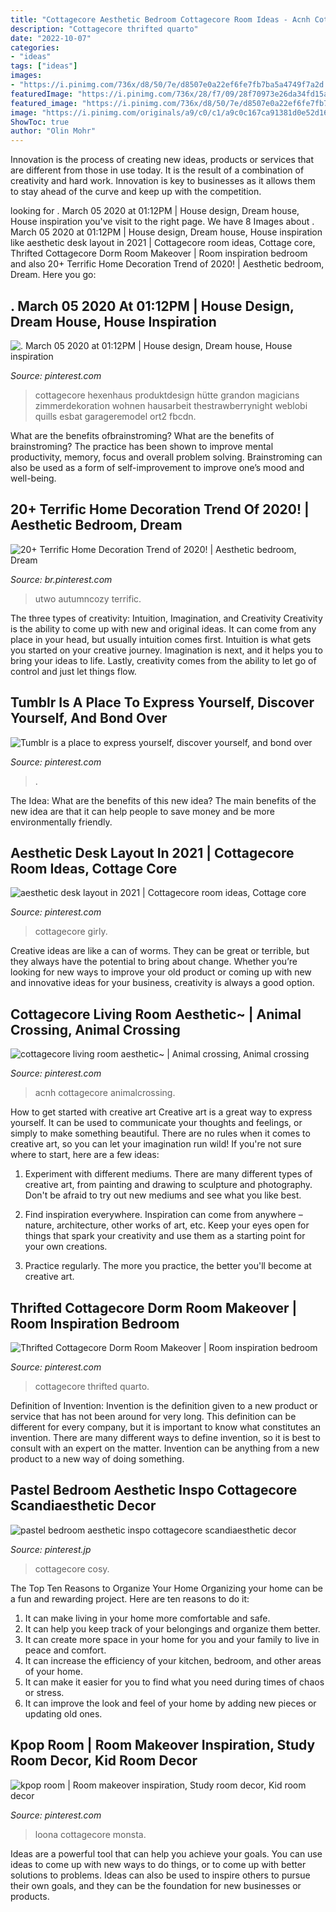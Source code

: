 ```yaml
---
title: "Cottagecore Aesthetic Bedroom Cottagecore Room Ideas - Acnh Cottagecore Animalcrossing"
description: "Cottagecore thrifted quarto"
date: "2022-10-07"
categories:
- "ideas"
tags: ["ideas"]
images:
- "https://i.pinimg.com/736x/d8/50/7e/d8507e0a22ef6fe7fb7ba5a4749f7a2d.jpg"
featuredImage: "https://i.pinimg.com/736x/28/f7/09/28f70973e26da34fd15a4dae5596b95d.jpg"
featured_image: "https://i.pinimg.com/736x/d8/50/7e/d8507e0a22ef6fe7fb7ba5a4749f7a2d.jpg"
image: "https://i.pinimg.com/originals/a9/c0/c1/a9c0c167ca91381d0e52d16a5e2d9e14.jpg"
ShowToc: true
author: "Olin Mohr"
---
```



Innovation is the process of creating new ideas, products or services that are different from those in use today. It is the result of a combination of creativity and hard work. Innovation is key to businesses as it allows them to stay ahead of the curve and keep up with the competition.

	

		
looking for . March 05 2020 at 01:12PM | House design, Dream house, House inspiration you've visit to the right page. We have 8 Images about . March 05 2020 at 01:12PM | House design, Dream house, House inspiration like aesthetic desk layout in 2021 | Cottagecore room ideas, Cottage core, Thrifted Cottagecore Dorm Room Makeover | Room inspiration bedroom and also 20+ Terrific Home Decoration Trend of 2020! | Aesthetic bedroom, Dream. Here you go:
		
    
## . March 05 2020 At 01:12PM | House Design, Dream House, House Inspiration

<img loading=lazy src="https://i.pinimg.com/736x/b7/23/66/b72366474083584891a0caa6e603c839.jpg" onerror="this.onerror=null;this.src='https://tse3.mm.bing.net/th?id=OIP.YDVbTMXuHBhblxE3827MrgHaHQ&amp;pid=15.1';" alt=". March 05 2020 at 01:12PM | House design, Dream house, House inspiration">

_Source: pinterest.com_

>cottagecore hexenhaus produktdesign hütte grandon magicians zimmerdekoration wohnen hausarbeit thestrawberrynight weblobi quills esbat garageremodel ort2 fbcdn. 

	

What are the benefits ofbrainstroming?
What are the benefits of brainstroming? The practice has been shown to improve mental productivity, memory, focus and overall problem solving. Brainstroming can also be used as a form of self-improvement to improve one’s mood and well-being.

    
## 20+ Terrific Home Decoration Trend Of 2020! | Aesthetic Bedroom, Dream

<img loading=lazy src="https://i.pinimg.com/originals/a9/c0/c1/a9c0c167ca91381d0e52d16a5e2d9e14.jpg" onerror="this.onerror=null;this.src='https://tse3.mm.bing.net/th?id=OIP.oAAT4dS6xIxdxNs7E26MMwHaJQ&amp;pid=15.1';" alt="20+ Terrific Home Decoration Trend of 2020! | Aesthetic bedroom, Dream">

_Source: br.pinterest.com_

>utwo autumncozy terrific. 

	

The three types of creativity: Intuition, Imagination, and Creativity
Creativity is the ability to come up with new and original ideas. It can come from any place in your head, but usually intuition comes first. Intuition is what gets you started on your creative journey. Imagination is next, and it helps you to bring your ideas to life. Lastly, creativity comes from the ability to let go of control and just let things flow.

    
## Tumblr Is A Place To Express Yourself, Discover Yourself, And Bond Over

<img loading=lazy src="https://i.pinimg.com/736x/95/27/db/9527db968e0fd2b9e17c17f1172ce8c8.jpg" onerror="this.onerror=null;this.src='https://tse4.mm.bing.net/th?id=OIP.17RNWtcm4F8fEi7CdNDL1QAAAA&amp;pid=15.1';" alt="Tumblr is a place to express yourself, discover yourself, and bond over">

_Source: pinterest.com_

>. 

	

The Idea: What are the benefits of this new idea?
The main benefits of the new idea are that it can help people to save money and be more environmentally friendly.

    
## Aesthetic Desk Layout In 2021 | Cottagecore Room Ideas, Cottage Core

<img loading=lazy src="https://i.pinimg.com/736x/28/f7/09/28f70973e26da34fd15a4dae5596b95d.jpg" onerror="this.onerror=null;this.src='https://tse1.mm.bing.net/th?id=OIP.Kgdf2kwKSSj8jXUjEVzwsQHaJ3&amp;pid=15.1';" alt="aesthetic desk layout in 2021 | Cottagecore room ideas, Cottage core">

_Source: pinterest.com_

>cottagecore girly. 

	

Creative ideas are like a can of worms. They can be great or terrible, but they always have the potential to bring about change. Whether you’re looking for new ways to improve your old product or coming up with new and innovative ideas for your business, creativity is always a good option.

    
## Cottagecore Living Room Aesthetic~ | Animal Crossing, Animal Crossing

<img loading=lazy src="https://i.pinimg.com/736x/f9/40/92/f940923e0f9c4c852bc65ab75d75c8ed.jpg" onerror="this.onerror=null;this.src='https://tse3.mm.bing.net/th?id=OIP.Nh_zSj1jqqPFZRjh2cWzXwHaEK&amp;pid=15.1';" alt="cottagecore living room aesthetic~ | Animal crossing, Animal crossing">

_Source: pinterest.com_

>acnh cottagecore animalcrossing. 

	

How to get started with creative art
Creative art is a great way to express yourself. It can be used to communicate your thoughts and feelings, or simply to make something beautiful. There are no rules when it comes to creative art, so you can let your imagination run wild! If you're not sure where to start, here are a few ideas:
1. Experiment with different mediums. There are many different types of creative art, from painting and drawing to sculpture and photography. Don't be afraid to try out new mediums and see what you like best.

2. Find inspiration everywhere. Inspiration can come from anywhere – nature, architecture, other works of art, etc. Keep your eyes open for things that spark your creativity and use them as a starting point for your own creations.

3. Practice regularly. The more you practice, the better you'll become at creative art.

    
## Thrifted Cottagecore Dorm Room Makeover | Room Inspiration Bedroom

<img loading=lazy src="https://i.pinimg.com/originals/e5/f1/5f/e5f15f5dbe6027fa6326545fc18951a5.jpg" onerror="this.onerror=null;this.src='https://tse1.mm.bing.net/th?id=OIP.XGeAqgYtd42tWUIGzvIiQAHaLH&amp;pid=15.1';" alt="Thrifted Cottagecore Dorm Room Makeover | Room inspiration bedroom">

_Source: pinterest.com_

>cottagecore thrifted quarto. 

	

Definition of Invention:
Invention is the definition given to a new product or service that has not been around for very long. This definition can be different for every company, but it is important to know what constitutes an invention. There are many different ways to define invention, so it is best to consult with an expert on the matter. Invention can be anything from a new product to a new way of doing something.

    
## Pastel Bedroom Aesthetic Inspo Cottagecore Scandiaesthetic Decor

<img loading=lazy src="https://i.pinimg.com/736x/7b/0d/b5/7b0db5b0c0b2bf86174d33e19c824e6d.jpg" onerror="this.onerror=null;this.src='https://tse1.mm.bing.net/th?id=OIP.7H7SrMq96hIunudhNEnNOQHaJ5&amp;pid=15.1';" alt="pastel bedroom aesthetic inspo cottagecore scandiaesthetic decor">

_Source: pinterest.jp_

>cottagecore cosy. 

	

The Top Ten Reasons to Organize Your Home
Organizing your home can be a fun and rewarding project. Here are ten reasons to do it: 
1. It can make living in your home more comfortable and safe.
2. It can help you keep track of your belongings and organize them better. 
3. It can create more space in your home for you and your family to live in peace and comfort. 
4. It can increase the efficiency of your kitchen, bedroom, and other areas of your home. 
5. It can make it easier for you to find what you need during times of chaos or stress. 
6. It can improve the look and feel of your home by adding new pieces or updating old ones. 

    
## Kpop Room | Room Makeover Inspiration, Study Room Decor, Kid Room Decor

<img loading=lazy src="https://i.pinimg.com/736x/d8/50/7e/d8507e0a22ef6fe7fb7ba5a4749f7a2d.jpg" onerror="this.onerror=null;this.src='https://tse3.mm.bing.net/th?id=OIP.I4jmx8iszCnbeWKDeZPefAHaHa&amp;pid=15.1';" alt="kpop room | Room makeover inspiration, Study room decor, Kid room decor">

_Source: pinterest.com_

>loona cottagecore monsta. 

	

Ideas are a powerful tool that can help you achieve your goals. You can use ideas to come up with new ways to do things, or to come up with better solutions to problems. Ideas can also be used to inspire others to pursue their own goals, and they can be the foundation for new businesses or products.

